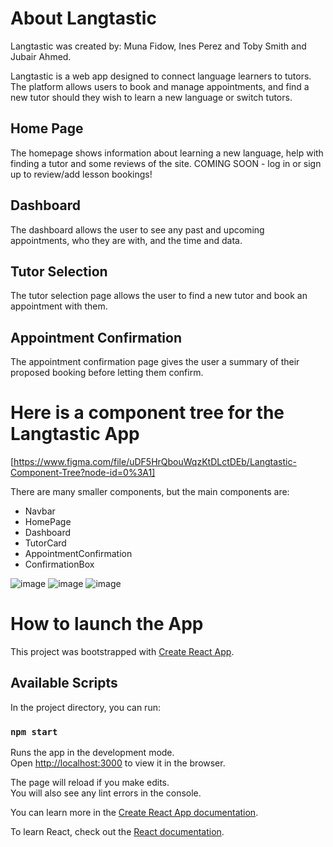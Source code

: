 # About Langtastic
Langtastic was created by: Muna Fidow, Ines Perez and Toby Smith and Jubair Ahmed. 

Langtastic is a web app designed to connect language learners to tutors. The platform allows users to book and manage appointments, and find a new tutor should they wish to learn a new language or switch tutors. 

## Home Page

The homepage shows information about learning a new language, help with finding a tutor and some reviews of the site. 
COMING SOON - log in or sign up to review/add lesson bookings!

## Dashboard

The dashboard allows the user to see any past and upcoming appointments, who they are with, and the time and data. 

## Tutor Selection

The tutor selection page allows the user to find a new tutor and book an appointment with them. 

## Appointment Confirmation

The appointment confirmation page gives the user a summary of their proposed booking before letting them confirm.  

# Here is a component tree for the Langtastic App 

[https://www.figma.com/file/uDF5HrQbouWqzKtDLctDEb/Langtastic-Component-Tree?node-id=0%3A1]

There are many smaller components, but the main components are:
- Navbar
- HomePage
- Dashboard
- TutorCard
- AppointmentConfirmation
- ConfirmationBox

<span float="left">![image](https://user-images.githubusercontent.com/81474704/126871529-b3573a6f-f31a-49ad-b951-556459235aae.png)
![image](https://user-images.githubusercontent.com/81474704/126871539-4fefef31-23ee-44f4-ab4e-3b51da0f6150.png)
![image](https://user-images.githubusercontent.com/81474704/126871548-1fb152b1-a112-4b4e-96d3-750c1c46558c.png)</span>


# How to launch the App

This project was bootstrapped with [Create React App](https://github.com/facebook/create-react-app).

## Available Scripts

In the project directory, you can run:

### `npm start`

Runs the app in the development mode.\
Open [http://localhost:3000](http://localhost:3000) to view it in the browser.

The page will reload if you make edits.\
You will also see any lint errors in the console.

You can learn more in the [Create React App documentation](https://facebook.github.io/create-react-app/docs/getting-started).

To learn React, check out the [React documentation](https://reactjs.org/).

